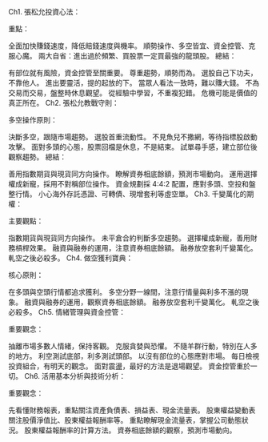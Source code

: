 Ch1. 張松允投資心法：

重點：

全面加快賺錢速度，降低賠錢速度與機率。
順勢操作、多空皆宜、資金控管、克服心魔。
兩大自省：進出過於頻繁、買股票一定買最強的龍頭股。
總結：

有部位就有風險，資金控管至關重要。
尊重趨勢，順勢而為。
選股自己下功夫，不靠他人。
進出要靈活，提的起放的下。
當眾人看法一致時，難以賺大錢。
不為交易而交易，盤整時休息觀望。
從經驗中學習，不重複犯錯。
危機可能是價值的真正所在。
Ch2. 張松允教戰守則：

多空操作原則：

決斷多空，跟隨市場趨勢。
選股首重流動性。
不見魚兒不撒網，等待指標股啟動攻擊。
面對多頭的心態，股票回檔是休息，不是結束。
試單尋手感，建立部位後觀察趨勢。
總結：

善用指數期貨與現貨同方向操作。
瞭解資券相底餘額，預測市場動向。
運用選擇權成新寵，採用不對稱部位操作。
資金規劃採 4:4:2 配置，應對多頭、空投和盤整行情。
小心海外存託憑證、可轉債、現增套利等虛空單。
Ch3. 千變萬化的期權：

主要觀點：

指數期貨與現貨同方向操作。
未平倉合約判斷多空趨勢。
選擇權成新寵，善用財務槓桿效果。
融資與融券的運用，注意資券相底餘額。
融券放空套利千變萬化。
軋空之後必殺多。
Ch4. 做空獲利寶典：

核心原則：

在多頭與空頭行情都追求獲利。
多空分野一線間，注意行情量與利多不漲的現象。
融資與融券的運用，觀察資券相底餘額。
融券放空套利千變萬化。
軋空之後必殺多。
Ch5. 情緒管理與資金控管：

重要觀念：

抽離市場多數人情緒，保持客觀。
克服貪婪與恐懼。
不隨羊群行動，特別在人多的地方。
利空測試底部，利多測試頭部。
以沒有部位的心態應對市場。
每日檢視投資組合，有明天的觀念。
面對震盪，最好的方法是退場觀望。
資金控管重於一切。
Ch6. 活用基本分析與技術分析：

重要觀念：

先看懂財務報表，重點關注資產負債表、損益表、現金流量表。
股東權益變動表關注股價淨值比、股東權益報酬率等。
重點瞭解現金流量表，掌握公司動態狀況。
股東權益報酬率的計算方法。
資券相底餘額的觀察，預測市場動向。